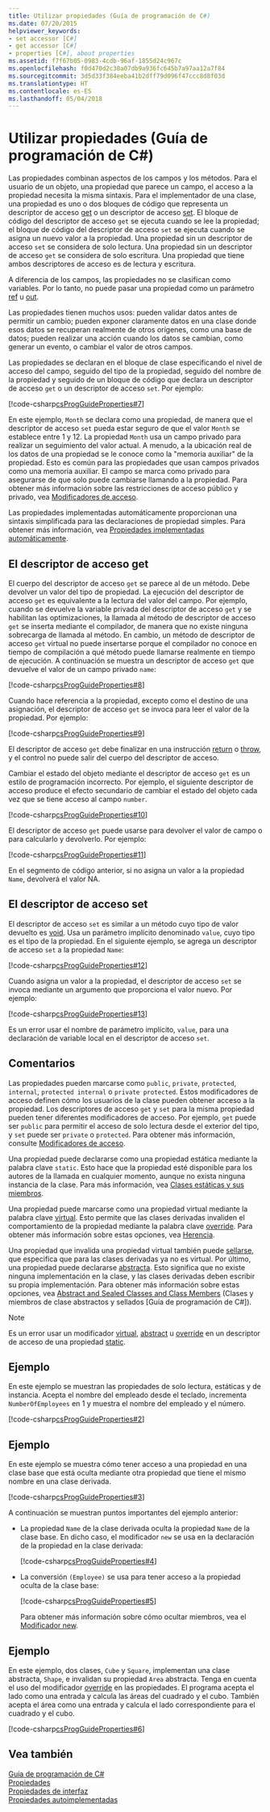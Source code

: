 ```yaml
---
title: Utilizar propiedades (Guía de programación de C#)
ms.date: 07/20/2015
helpviewer_keywords:
- set accessor [C#]
- get accessor [C#]
- properties [C#], about properties
ms.assetid: f7f67b05-0983-4cdb-96af-1855d24c967c
ms.openlocfilehash: f0d470d2c38a07db9a936fc645b7a97aa12a7f84
ms.sourcegitcommit: 3d5d33f384eeba41b2dff79d096f47ccc8d8f03d
ms.translationtype: HT
ms.contentlocale: es-ES
ms.lasthandoff: 05/04/2018
---
```

# <a name="using-properties-c-programming-guide"></a>Utilizar propiedades (Guía de programación de C#)
Las propiedades combinan aspectos de los campos y los métodos. Para el usuario de un objeto, una propiedad que parece un campo, el acceso a la propiedad necesita la misma sintaxis. Para el implementador de una clase, una propiedad es uno o dos bloques de código que representa un descriptor de acceso [get](../../../csharp/language-reference/keywords/get.md) o un descriptor de acceso [set](../../../csharp/language-reference/keywords/set.md). El bloque de código del descriptor de acceso `get` se ejecuta cuando se lee la propiedad; el bloque de código del descriptor de acceso `set` se ejecuta cuando se asigna un nuevo valor a la propiedad. Una propiedad sin un descriptor de acceso `set` se considera de solo lectura. Una propiedad sin un descriptor de acceso `get` se considera de solo escritura. Una propiedad que tiene ambos descriptores de acceso es de lectura y escritura.  
  
 A diferencia de los campos, las propiedades no se clasifican como variables. Por lo tanto, no puede pasar una propiedad como un parámetro [ref](../../../csharp/language-reference/keywords/ref.md) u [out](../../../csharp/language-reference/keywords/out-parameter-modifier.md).  
  
 Las propiedades tienen muchos usos: pueden validar datos antes de permitir un cambio; pueden exponer claramente datos en una clase donde esos datos se recuperan realmente de otros orígenes, como una base de datos; pueden realizar una acción cuando los datos se cambian, como generar un evento, o cambiar el valor de otros campos.  
  
 Las propiedades se declaran en el bloque de clase especificando el nivel de acceso del campo, seguido del tipo de la propiedad, seguido del nombre de la propiedad y seguido de un bloque de código que declara un descriptor de acceso `get` o un descriptor de acceso `set`. Por ejemplo:  
  
 [!code-csharp[csProgGuideProperties#7](../../../csharp/programming-guide/classes-and-structs/codesnippet/CSharp/using-properties_1.cs)]  
  
 En este ejemplo, `Month` se declara como una propiedad, de manera que el descriptor de acceso `set` pueda estar seguro de que el valor `Month` se establece entre 1 y 12. La propiedad `Month` usa un campo privado para realizar un seguimiento del valor actual. A menudo, a la ubicación real de los datos de una propiedad se le conoce como la "memoria auxiliar" de la propiedad. Esto es común para las propiedades que usan campos privados como una memoria auxiliar. El campo se marca como privado para asegurarse de que solo puede cambiarse llamando a la propiedad. Para obtener más información sobre las restricciones de acceso público y privado, vea [Modificadores de acceso](../../../csharp/programming-guide/classes-and-structs/access-modifiers.md).  
  
 Las propiedades implementadas automáticamente proporcionan una sintaxis simplificada para las declaraciones de propiedad simples. Para obtener más información, vea [Propiedades implementadas automáticamente](../../../csharp/programming-guide/classes-and-structs/auto-implemented-properties.md).  
  
## <a name="the-get-accessor"></a>El descriptor de acceso get  
 El cuerpo del descriptor de acceso `get` se parece al de un método. Debe devolver un valor del tipo de propiedad. La ejecución del descriptor de acceso `get` es equivalente a la lectura del valor del campo. Por ejemplo, cuando se devuelve la variable privada del descriptor de acceso `get` y se habilitan las optimizaciones, la llamada al método de descriptor de acceso `get` se inserta mediante el compilador, de manera que no existe ninguna sobrecarga de llamada al método. En cambio, un método de descriptor de acceso `get` virtual no puede insertarse porque el compilador no conoce en tiempo de compilación a qué método puede llamarse realmente en tiempo de ejecución. A continuación se muestra un descriptor de acceso `get` que devuelve el valor de un campo privado `name`:  
  
 [!code-csharp[csProgGuideProperties#8](../../../csharp/programming-guide/classes-and-structs/codesnippet/CSharp/using-properties_2.cs)]  
  
 Cuando hace referencia a la propiedad, excepto como el destino de una asignación, el descriptor de acceso `get` se invoca para leer el valor de la propiedad. Por ejemplo:  
  
 [!code-csharp[csProgGuideProperties#9](../../../csharp/programming-guide/classes-and-structs/codesnippet/CSharp/using-properties_3.cs)]  
  
 El descriptor de acceso `get` debe finalizar en una instrucción [return](../../../csharp/language-reference/keywords/return.md) o [throw](../../../csharp/language-reference/keywords/throw.md), y el control no puede salir del cuerpo del descriptor de acceso.  
  
 Cambiar el estado del objeto mediante el descriptor de acceso `get` es un estilo de programación incorrecto. Por ejemplo, el siguiente descriptor de acceso produce el efecto secundario de cambiar el estado del objeto cada vez que se tiene acceso al campo `number`.  
  
 [!code-csharp[csProgGuideProperties#10](../../../csharp/programming-guide/classes-and-structs/codesnippet/CSharp/using-properties_4.cs)]  
  
 El descriptor de acceso `get` puede usarse para devolver el valor de campo o para calcularlo y devolverlo. Por ejemplo:  
  
 [!code-csharp[csProgGuideProperties#11](../../../csharp/programming-guide/classes-and-structs/codesnippet/CSharp/using-properties_5.cs)]  
  
 En el segmento de código anterior, si no asigna un valor a la propiedad `Name`, devolverá el valor NA.  
  
## <a name="the-set-accessor"></a>El descriptor de acceso set  
 El descriptor de acceso `set` es similar a un método cuyo tipo de valor devuelto es [void](../../../csharp/language-reference/keywords/void.md). Usa un parámetro implícito denominado `value`, cuyo tipo es el tipo de la propiedad. En el siguiente ejemplo, se agrega un descriptor de acceso `set` a la propiedad `Name`:  
  
 [!code-csharp[csProgGuideProperties#12](../../../csharp/programming-guide/classes-and-structs/codesnippet/CSharp/using-properties_6.cs)]  
  
 Cuando asigna un valor a la propiedad, el descriptor de acceso `set` se invoca mediante un argumento que proporciona el valor nuevo. Por ejemplo:  
  
 [!code-csharp[csProgGuideProperties#13](../../../csharp/programming-guide/classes-and-structs/codesnippet/CSharp/using-properties_7.cs)]  
  
 Es un error usar el nombre de parámetro implícito, `value`, para una declaración de variable local en el descriptor de acceso `set`.  
  
## <a name="remarks"></a>Comentarios  
 Las propiedades pueden marcarse como `public`, `private`, `protected`, `internal`, `protected internal` o `private protected`. Estos modificadores de acceso definen cómo los usuarios de la clase pueden obtener acceso a la propiedad. Los descriptores de acceso `get` y `set` para la misma propiedad pueden tener diferentes modificadores de acceso. Por ejemplo, `get` puede ser `public` para permitir el acceso de solo lectura desde el exterior del tipo, y `set` puede ser `private` o `protected`. Para obtener más información, consulte [Modificadores de acceso](../../../csharp/programming-guide/classes-and-structs/access-modifiers.md).  
  
 Una propiedad puede declararse como una propiedad estática mediante la palabra clave `static`. Esto hace que la propiedad esté disponible para los autores de la llamada en cualquier momento, aunque no exista ninguna instancia de la clase. Para más información, vea [Clases estáticas y sus miembros](../../../csharp/programming-guide/classes-and-structs/static-classes-and-static-class-members.md).  
  
 Una propiedad puede marcarse como una propiedad virtual mediante la palabra clave [virtual](../../../csharp/language-reference/keywords/virtual.md). Esto permite que las clases derivadas invaliden el comportamiento de la propiedad mediante la palabra clave [override](../../../csharp/language-reference/keywords/override.md). Para obtener más información sobre estas opciones, vea [Herencia](../../../csharp/programming-guide/classes-and-structs/inheritance.md).  
  
 Una propiedad que invalida una propiedad virtual también puede [sellarse](../../../csharp/language-reference/keywords/sealed.md), que especifica que para las clases derivadas ya no es virtual. Por último, una propiedad puede declararse [abstracta](../../../csharp/language-reference/keywords/abstract.md). Esto significa que no existe ninguna implementación en la clase, y las clases derivadas deben escribir su propia implementación. Para obtener más información sobre estas opciones, vea [Abstract and Sealed Classes and Class Members](../../../csharp/programming-guide/classes-and-structs/abstract-and-sealed-classes-and-class-members.md) (Clases y miembros de clase abstractos y sellados [Guía de programación de C#]).  
  
> [!NOTE]
>  Es un error usar un modificador [virtual](../../../csharp/language-reference/keywords/virtual.md), [abstract](../../../csharp/language-reference/keywords/abstract.md) u [override](../../../csharp/language-reference/keywords/override.md) en un descriptor de acceso de una propiedad [static](../../../csharp/language-reference/keywords/static.md).  
  
## <a name="example"></a>Ejemplo  
 En este ejemplo se muestran las propiedades de solo lectura, estáticas y de instancia. Acepta el nombre del empleado desde el teclado, incrementa `NumberOfEmployees` en 1 y muestra el nombre del empleado y el número.  
  
 [!code-csharp[csProgGuideProperties#2](../../../csharp/programming-guide/classes-and-structs/codesnippet/CSharp/using-properties_8.cs)]  
  
## <a name="example"></a>Ejemplo  
 En este ejemplo se muestra cómo tener acceso a una propiedad en una clase base que está oculta mediante otra propiedad que tiene el mismo nombre en una clase derivada.  
  
 [!code-csharp[csProgGuideProperties#3](../../../csharp/programming-guide/classes-and-structs/codesnippet/CSharp/using-properties_9.cs)]  
  
 A continuación se muestran puntos importantes del ejemplo anterior:  
  
-   La propiedad `Name` de la clase derivada oculta la propiedad `Name` de la clase base. En dicho caso, el modificador `new` se usa en la declaración de la propiedad en la clase derivada:  
  
     [!code-csharp[csProgGuideProperties#4](../../../csharp/programming-guide/classes-and-structs/codesnippet/CSharp/using-properties_10.cs)]  
  
-   La conversión `(Employee)` se usa para tener acceso a la propiedad oculta de la clase base:  
  
     [!code-csharp[csProgGuideProperties#5](../../../csharp/programming-guide/classes-and-structs/codesnippet/CSharp/using-properties_11.cs)]  
  
     Para obtener más información sobre cómo ocultar miembros, vea el [Modificador new](../../../csharp/language-reference/keywords/new-modifier.md).  
  
## <a name="example"></a>Ejemplo  
 En este ejemplo, dos clases, `Cube` y `Square`, implementan una clase abstracta, `Shape`, e invalidan su propiedad `Area` abstracta. Tenga en cuenta el uso del modificador [override](../../../csharp/language-reference/keywords/override.md) en las propiedades. El programa acepta el lado como una entrada y calcula las áreas del cuadrado y el cubo. También acepta el área como una entrada y calcula el lado correspondiente para el cuadrado y el cubo.  
  
 [!code-csharp[csProgGuideProperties#6](../../../csharp/programming-guide/classes-and-structs/codesnippet/CSharp/using-properties_12.cs)]  
  
## <a name="see-also"></a>Vea también  
 [Guía de programación de C#](../../../csharp/programming-guide/index.md)  
 [Propiedades](../../../csharp/programming-guide/classes-and-structs/properties.md)  
 [Propiedades de interfaz](../../../csharp/programming-guide/classes-and-structs/interface-properties.md)  
 [Propiedades autoimplementadas](../../../csharp/programming-guide/classes-and-structs/auto-implemented-properties.md)
